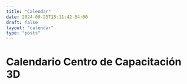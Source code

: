 ```yaml
---
title: "Calendar"
date: 2024-09-25T15:11:42-04:00
draft: false
layout: "calendar"
type: "posts"
---
```


# Calendario Centro de Capacitación 3D


